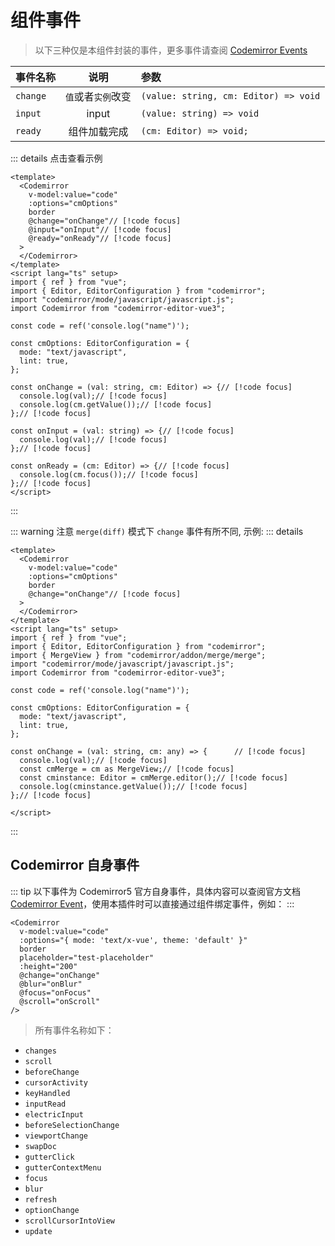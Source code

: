 # 组件事件

> 以下三种仅是本组件封装的事件，更多事件请查阅 [Codemirror Events](./events#codemirror-events)

| 事件名称 |          说明           | 参数                              |
| -------- | :---------------------: | :------------------------------------ |
| `change` |   `值`或者`实例`改变    | `(value: string, cm: Editor) => void` |
| `input`  |          input          | `(value: string) => void`             |
| `ready`  | 组件加载完成 | `(cm: Editor) => void;`               |

::: details 点击查看示例
```vue
<template>
  <Codemirror
    v-model:value="code"
    :options="cmOptions"
    border
    @change="onChange"// [!code focus]
    @input="onInput"// [!code focus]
    @ready="onReady"// [!code focus]
  >
  </Codemirror>
</template>
<script lang="ts" setup>
import { ref } from "vue";
import { Editor, EditorConfiguration } from "codemirror";
import "codemirror/mode/javascript/javascript.js";
import Codemirror from "codemirror-editor-vue3";

const code = ref('console.log("name")');

const cmOptions: EditorConfiguration = {
  mode: "text/javascript",
  lint: true,
};

const onChange = (val: string, cm: Editor) => {// [!code focus]
  console.log(val);// [!code focus]
  console.log(cm.getValue());// [!code focus]
};// [!code focus]

const onInput = (val: string) => {// [!code focus]
  console.log(val);// [!code focus]
};// [!code focus]

const onReady = (cm: Editor) => {// [!code focus]
  console.log(cm.focus());// [!code focus]
};// [!code focus]
</script>

```
:::


::: warning 注意
 `merge(diff)` 模式下 `change` 事件有所不同, 示例:
::: details
```vue
<template>
  <Codemirror
    v-model:value="code"
    :options="cmOptions"
    border
    @change="onChange"// [!code focus]
  >
  </Codemirror>
</template>
<script lang="ts" setup>
import { ref } from "vue";
import { Editor, EditorConfiguration } from "codemirror";
import { MergeView } from "codemirror/addon/merge/merge";
import "codemirror/mode/javascript/javascript.js";
import Codemirror from "codemirror-editor-vue3";

const code = ref('console.log("name")');

const cmOptions: EditorConfiguration = {
  mode: "text/javascript",
  lint: true,
};

const onChange = (val: string, cm: any) => {      // [!code focus]
  console.log(val);// [!code focus]
  const cmMerge = cm as MergeView;// [!code focus]
  const cminstance: Editor = cmMerge.editor();// [!code focus]
  console.log(cminstance.getValue());// [!code focus]
};// [!code focus]

</script>
```
:::


## Codemirror 自身事件

::: tip
以下事件为 Codemirror5 官方自身事件，具体内容可以查阅官方文档 [Codemirror Event](https://codemirror.net/doc/manual.html#events)，使用本插件时可以直接通过组件绑定事件，例如：
:::

```vue {8-10}
<Codemirror
  v-model:value="code"
  :options="{ mode: 'text/x-vue', theme: 'default' }"
  border
  placeholder="test-placeholder"
  :height="200"
  @change="onChange"
  @blur="onBlur"
  @focus="onFocus"
  @scroll="onScroll"
/>
```

> 所有事件名称如下：

- `changes`
- `scroll`
- `beforeChange`
- `cursorActivity`
- `keyHandled`
- `inputRead`
- `electricInput`
- `beforeSelectionChange`
- `viewportChange`
- `swapDoc`
- `gutterClick`
- `gutterContextMenu`
- `focus`
- `blur`
- `refresh`
- `optionChange`
- `scrollCursorIntoView`
- `update`

